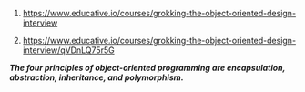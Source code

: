 1) https://www.educative.io/courses/grokking-the-object-oriented-design-interview

2) https://www.educative.io/courses/grokking-the-object-oriented-design-interview/qVDnLQ75r5G

***The four principles of object-oriented programming are encapsulation, abstraction, inheritance, and polymorphism.***


